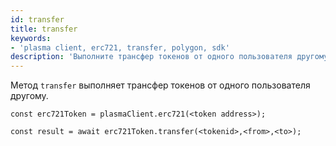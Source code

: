 ```yaml
---
id: transfer
title: transfer
keywords:
- 'plasma client, erc721, transfer, polygon, sdk'
description: 'Выполните трансфер токенов от одного пользователя другому.'
---
```


Метод `transfer` выполняет трансфер токенов от одного пользователя другому.

```
const erc721Token = plasmaClient.erc721(<token address>);

const result = await erc721Token.transfer(<tokenid>,<from>,<to>);

```
